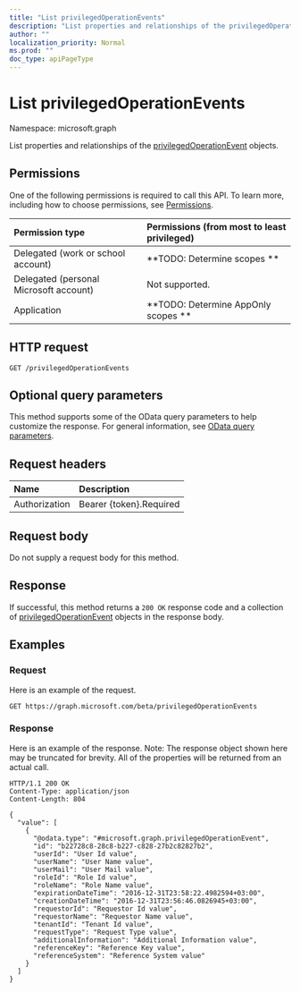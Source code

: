 ```yaml
---
title: "List privilegedOperationEvents"
description: "List properties and relationships of the privilegedOperationEvent objects."
author: ""
localization_priority: Normal
ms.prod: ""
doc_type: apiPageType
---
```


# List privilegedOperationEvents

Namespace: microsoft.graph

List properties and relationships of the [privilegedOperationEvent](../resources/privilegedoperationevent.md) objects.

## Permissions
One of the following permissions is required to call this API. To learn more, including how to choose permissions, see [Permissions](/concepts/permissions-reference.md).

|Permission type|Permissions (from most to least privileged)|
|:---|:---|
|Delegated (work or school account)|**TODO: Determine scopes **|
|Delegated (personal Microsoft account)|Not supported.|
|Application|**TODO: Determine AppOnly scopes **|

## HTTP request
<!-- {
  "blockType": "ignored"
}
-->
``` http
GET /privilegedOperationEvents
```

## Optional query parameters
This method supports some of the OData query parameters to help customize the response. For general information, see [OData query parameters](/graph/query-parameters).

## Request headers
|Name|Description|
|:---|:---|
|Authorization|Bearer {token}.Required|

## Request body
Do not supply a request body for this method.

## Response
If successful, this method returns a `200 OK` response code and a collection of [privilegedOperationEvent](../resources/privilegedoperationevent.md) objects in the response body.

## Examples

### Request
Here is an example of the request.
<!-- {
  "blockType": "request",
  "name": "get_privilegedoperationevent"
}
-->
``` http
GET https://graph.microsoft.com/beta/privilegedOperationEvents
```

### Response
Here is an example of the response. Note: The response object shown here may be truncated for brevity. All of the properties will be returned from an actual call.
<!-- {
  "blockType": "response",
  "truncated": true,
  "@odata.type": "collection(microsoft.graph.privilegedoperationevent)"
}
-->
``` http
HTTP/1.1 200 OK
Content-Type: application/json
Content-Length: 804

{
  "value": [
    {
      "@odata.type": "#microsoft.graph.privilegedOperationEvent",
      "id": "b22728c8-28c8-b227-c828-27b2c82827b2",
      "userId": "User Id value",
      "userName": "User Name value",
      "userMail": "User Mail value",
      "roleId": "Role Id value",
      "roleName": "Role Name value",
      "expirationDateTime": "2016-12-31T23:58:22.4982594+03:00",
      "creationDateTime": "2016-12-31T23:56:46.0826945+03:00",
      "requestorId": "Requestor Id value",
      "requestorName": "Requestor Name value",
      "tenantId": "Tenant Id value",
      "requestType": "Request Type value",
      "additionalInformation": "Additional Information value",
      "referenceKey": "Reference Key value",
      "referenceSystem": "Reference System value"
    }
  ]
}
```

